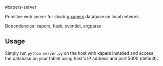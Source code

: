 #xapers-server

Primitive web server for sharing [xapers](https://github.com/nicolassmith/xapers)
database on local network.

Dependencies: xapers, flask, eventlet, argparse

## Usage
Simply run `python server.py` on the host with xapers installed
and access the database on your tablet using host's IP address
and port 5000 (default).
